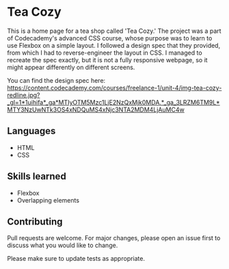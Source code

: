 # Tea Cozy 

This is a home page for a tea shop called 'Tea Cozy.' The project was a part of Codecademy's advanced CSS course, whose purpose was to learn to use Flexbox on a simple layout. I followed a design spec that they provided, from which I had to reverse-engineer the layout in CSS. I managed to recreate the spec exactly, but it is not a fully responsive webpage, so it might appear differently on different screens. 

You can find the design spec here: https://content.codecademy.com/courses/freelance-1/unit-4/img-tea-cozy-redline.jpg?_gl=1*1uihifa*_ga*MTIyOTM5Mzc1LjE2NzQxMjk0MDA.*_ga_3LRZM6TM9L*MTY3NzUwNTk3OS4xNDQuMS4xNjc3NTA2MDM4LjAuMC4w

## Languages
- HTML
- CSS

## Skills learned

- Flexbox
- Overlapping elements

## Contributing

Pull requests are welcome. For major changes, please open an issue first
to discuss what you would like to change.

Please make sure to update tests as appropriate.

